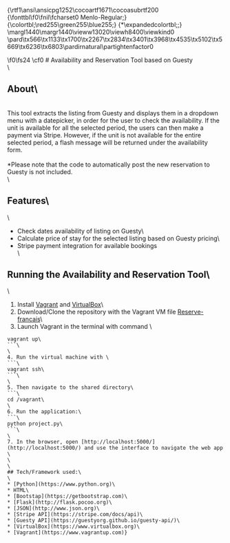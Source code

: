 {\rtf1\ansi\ansicpg1252\cocoartf1671\cocoasubrtf200
{\fonttbl\f0\fnil\fcharset0 Menlo-Regular;}
{\colortbl;\red255\green255\blue255;}
{\*\expandedcolortbl;;}
\margl1440\margr1440\vieww13020\viewh8400\viewkind0
\pard\tx566\tx1133\tx1700\tx2267\tx2834\tx3401\tx3968\tx4535\tx5102\tx5669\tx6236\tx6803\pardirnatural\partightenfactor0

\f0\fs24 \cf0 # Availability and Reservation Tool based on Guesty\
\
## About\
\
This tool extracts the listing from Guesty and displays them in a dropdown menu with a datepicker, in order for the user to check the availability. If the unit is available for all the selected period, the users can then make a payment via Stripe. However, if the unit is not available for the entire selected period, a flash message will be returned under the availability form.\
\
*Please note that the code to automatically post the new reservation to Guesty is not included.\
\
## Features\
\
* Check dates availability of listing on Guesty\
* Calculate price of stay for the selected listing based on Guesty pricing\
* Stripe payment integration for available bookings\
\
## Running the Availability and Reservation Tool\
\
1. Install [Vagrant](https://www.vagrantup.com) and [VirtualBox](https://www.virtualbox.org)\
2. Download/Clone the repository with the Vagrant VM file [Reserve-francais](https://github.com/gettingalex/Reserve-francais)\
3. Launch Vagrant in the terminal with command \
```\
vagrant up\
```\
\
4. Run the virtual machine with \
```\
vagrant ssh\
```\
\
5. Then navigate to the shared directory\
```\
cd /vagrant\
\
6. Run the application:\
```\
python project.py\
```\
\
7. In the browser, open [http://localhost:5000/](http://localhost:5000/) and use the interface to navigate the web app \
\
\
## Tech/Framework used:\
\
* [Python](https://www.python.org)\
* HTML\
* [Bootstap](https://getbootstrap.com)\
* [Flask](http://flask.pocoo.org)\
* [JSON](http://www.json.org)\
* [Stripe API](https://stripe.com/docs/api)\
* [Guesty API](https://guestyorg.github.io/guesty-api/)\
* [VirtualBox](https://www.virtualbox.org)\
* [Vagrant](https://www.vagrantup.com)}